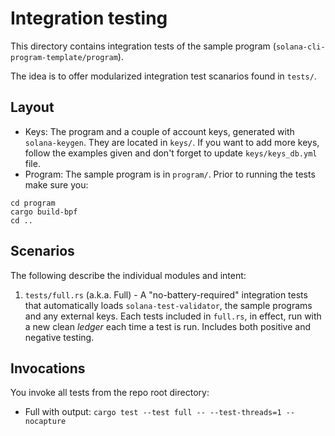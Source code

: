 # Integration testing

This directory contains integration tests of the sample program (`solana-cli-program-template/program`).

The idea is to offer modularized integration test scanarios found in `tests/`.

## Layout
* Keys: The program and a couple of account keys, generated with `solana-keygen`. They are located in `keys/`.
If you want to add more keys, follow the examples given and don't forget to update `keys/keys_db.yml` file.
* Program: The sample program is in `program/`. Prior to running the tests make sure you:
```
cd program
cargo build-bpf
cd ..
```
## Scenarios
The following describe the individual modules and intent:
1. `tests/full.rs` (a.k.a. Full) - A "no-battery-required" integration tests that automatically loads `solana-test-validator`, the sample programs and any external keys. Each tests included in `full.rs`, in effect, run with a new clean *ledger* each time a test is run. Includes both positive and negative testing.

## Invocations
You invoke all tests from the repo root directory:
* Full with output: `cargo test --test full -- --test-threads=1 --nocapture`
